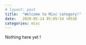 ```yaml
---
# layout: post
title:  "Welcome to Misc category!"
date:   2020-05-14 05:05:54 +0530
categories: misc
---
```


Nothing here yet !